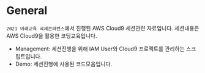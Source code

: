 # General

`2021 미래교육 국제콘퍼런스`에서 진행된 AWS Cloud9 세션관련 자료입니다. 세션내용은 AWS Cloud9을 활용한 코딩교육입니다.

- Management: 세션진행을 위해 IAM User와 Cloud9 프로젝트를 관리하는 스크립트입니다.
- Demo: 세션진행에 사용된 코드모음입니다.